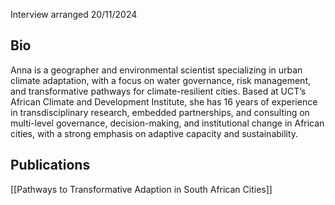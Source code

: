 Interview arranged 20/11/2024
## Bio

Anna is a geographer and environmental scientist specializing in urban climate adaptation, with a focus on water governance, risk management, and transformative pathways for climate-resilient cities. Based at UCT’s African Climate and Development Institute, she has 16 years of experience in transdisciplinary research, embedded partnerships, and consulting on multi-level governance, decision-making, and institutional change in African cities, with a strong emphasis on adaptive capacity and sustainability.

## Publications

[[Pathways to Transformative Adaption in South African Cities]]


